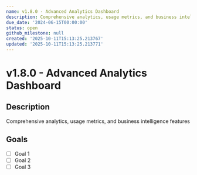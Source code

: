 ```yaml
---
name: v1.8.0 - Advanced Analytics Dashboard
description: Comprehensive analytics, usage metrics, and business intelligence features
due_date: '2024-06-15T00:00:00'
status: open
github_milestone: null
created: '2025-10-11T15:13:25.213767'
updated: '2025-10-11T15:13:25.213771'
---
```


# v1.8.0 - Advanced Analytics Dashboard

## Description

Comprehensive analytics, usage metrics, and business intelligence features

## Goals

- [ ] Goal 1
- [ ] Goal 2
- [ ] Goal 3